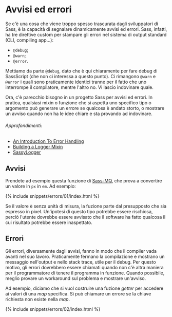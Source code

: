 
# Avvisi ed errori

Se c'è una cosa che viene troppo spesso trascurata dagli sviluppatori di Sass, è la capacità di segnalare dinamicamente avvisi ed errori. Sass, infatti, ha tre direttive custom per stampare gli errori nel sistema di output standard (CLI, compiling app...):

* `@debug`;
* `@warn`;
* `@error`.

Mettiamo da parte `@debug`, dato che è qui chiaramente per fare debug di SassScript (che non ci interessa a questo punto). Ci rimangono `@warn` e `@error` i quali sono praticamente identici tranne per il fatto che uno interrompe il compilatore, mentre l'altro no. Vi lascio indovinare quale.

Ora, c'è parecchio bisogno in un progetto Sass per avvisi ed errori. In pratica, qualsiasi mixin o funzione che si aspetta uno specifico tipo o argomento può generare un errore se qualcosa è andato storto, o mostrare un avviso quando non ha le idee chiare e sta provando ad indovinare.

###### Approfondimenti:

* [An Introduction To Error Handling](http://webdesign.tutsplus.com/tutorials/an-introduction-to-error-handling-in-sass--cms-19996)
* [Building a Logger Mixin](http://webdesign.tutsplus.com/tutorials/building-a-logger-mixin-in-sass--cms-22070)
* [SassyLogger](https://github.com/HugoGiraudel/SassyLogger)

## Avvisi

Prendete ad esempio questa funzione di [Sass-MQ](https://github.com/sass-mq/sass-mq), che prova a convertire un valore in `px` in `em`. Ad esempio:

{% include snippets/errors/01/index.html %}

Se il valore è senza unità di misura, la fuzione parte dal presupposto che sia espresso in pixel. Un'ipotesi di questo tipo potrebbe essere rischiosa, perciò l'utente dovrebbe essere avvisato che il software ha fatto qualcosa il cui risultato potrebbe essere inaspettato.

## Errori

Gli errori, diversamente dagli avvisi, fanno in modo che il compiler vada avanti nel suo lavoro. Praticamente fermano la compilazione e mostrano un messaggio nell'output e nello stack trace, utile per il debug. Per questo motivo, gli errori dovrebbero essere chiamati quando non c'è altra maniera per il programmatore di tenere il programma in funzione. Quando possibile, meglio provare un workaround sul problema e mostrare un'avviso.

Ad esempio, diciamo che si vuol costruire una fuzione _getter_ per accedere ai valori di una _map_ specifica. Si può chiamare un errore se la chiave richiesta non esiste nella _map_.

{% include snippets/errors/02/index.html %}
